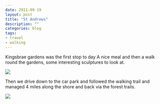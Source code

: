 ```yaml
---
date: 2011-09-19
layout: post
title: "St Andrews"
description: ""
categories: blog  
tags:
- travel
- walking
---
```


Kingsbrae gardens was the first stop to day A nice meal and then a walk round the gardens, some interesting sculptures to look at.

![](/images//2011/40d_5249.jpg)

Then we drive down to the car park and followed the walking trail and managed 4 miles along the shore and back via the forest trails.

![](/images/2011/40d_5281.jpg)

